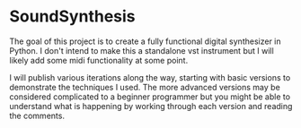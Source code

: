 # SoundSynthesis

The goal of this project is to create a fully functional digital synthesizer in Python. I don't intend to make this a standalone vst instrument but I will likely add some midi functionality at some point. 

I will publish various iterations along the way, starting with basic versions to demonstrate the techniques I used. The more advanced versions may be considered complicated to a beginner programmer but you might be able to understand what is happening by working through each version and reading the comments.
